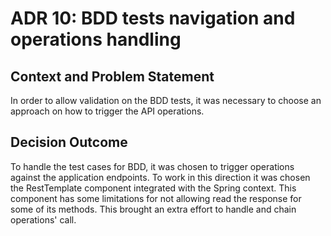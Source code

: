# ADR 10: BDD tests navigation and operations handling

## Context and Problem Statement

In order to allow validation on the BDD tests, it was necessary to choose an approach on how to trigger the API operations.

## Decision Outcome

To handle the test cases for BDD, it was chosen to trigger operations against the application endpoints. To work in this 
direction it was chosen the RestTemplate component integrated with the Spring context. This component has some limitations 
for not allowing read the response for some of its methods. This brought an extra effort to handle and chain operations' 
call.